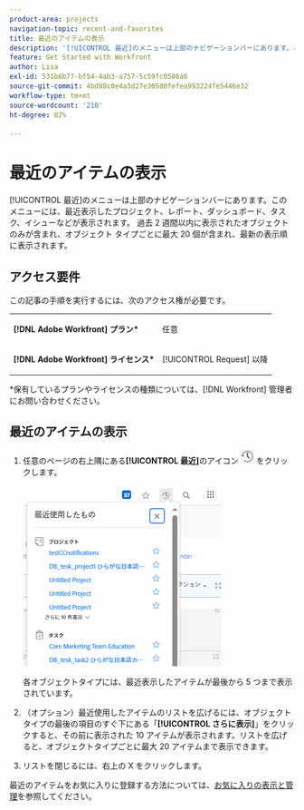 ```yaml
---
product-area: projects
navigation-topic: recent-and-favorites
title: 最近のアイテムの表示
description: '[!UICONTROL 最近]のメニューは上部のナビゲーションバーにあります。このメニューには、最近表示されたプロジェクト、レポート、ダッシュボード、タスク、イシューなどが表示されます。'
feature: Get Started with Workfront
author: Lisa
exl-id: 531b6b77-bf54-4ab3-a757-5c59fc0586a6
source-git-commit: 4bd88c0e4a3d27e30580fefea993224fe5446e32
workflow-type: tm+mt
source-wordcount: '210'
ht-degree: 82%

---
```


# 最近のアイテムの表示

[!UICONTROL 最近]のメニューは上部のナビゲーションバーにあります。このメニューには、最近表示したプロジェクト、レポート、ダッシュボード、タスク、イシューなどが表示されます。 過去 2 週間以内に表示されたオブジェクトのみが含まれ、オブジェクト タイプごとに最大 20 個が含まれ、最新の表示順に表示されます。

## アクセス要件

この記事の手順を実行するには、次のアクセス権が必要です。

<table style="table-layout:auto"> 
 <col> 
 </col> 
 <col> 
 </col> 
 <tbody> 
  <tr> 
   <td role="rowheader"><strong>[!DNL Adobe Workfront] プラン*</strong></td> 
   <td> <p>任意</p> </td> 
  </tr> 
  <tr> 
   <td role="rowheader"><strong>[!DNL Adobe Workfront] ライセンス*</strong></td> 
   <td> <p>[!UICONTROL Request] 以降</p> </td> 
  </tr> 
 </tbody> 
</table>

&#42;保有しているプランやライセンスの種類については、[!DNL Workfront] 管理者にお問い合わせください。

## 最近のアイテムの表示

1. 任意のページの右上隅にある&#x200B;**[!UICONTROL 最近]**&#x200B;のアイコン ![[!UICONTROL 最近]](assets/recents-icon-40x43.png) をクリックします。

   ![最近のリスト](assets/recents-list-2022-350x319.png)

   各オブジェクトタイプには、最近表示したアイテムが最後から 5 つまで表示されています。

1. （オプション）最近使用したアイテムのリストを広げるには、オブジェクトタイプの最後の項目のすぐ下にある「**[!UICONTROL さらに表示]**」をクリックすると、その前に表示された 10 アイテムが表示されます。リストを広げると、オブジェクトタイプごとに最大 20 アイテムまで表示できます。
1. リストを閉じるには、右上の X をクリックします。

最近のアイテムをお気に入りに登録する方法については、[お気に入りの表示と管理](../../../workfront-basics/navigate-workfront/recent-and-favorites/view-and-manage-favorites.md)を参照してください。
